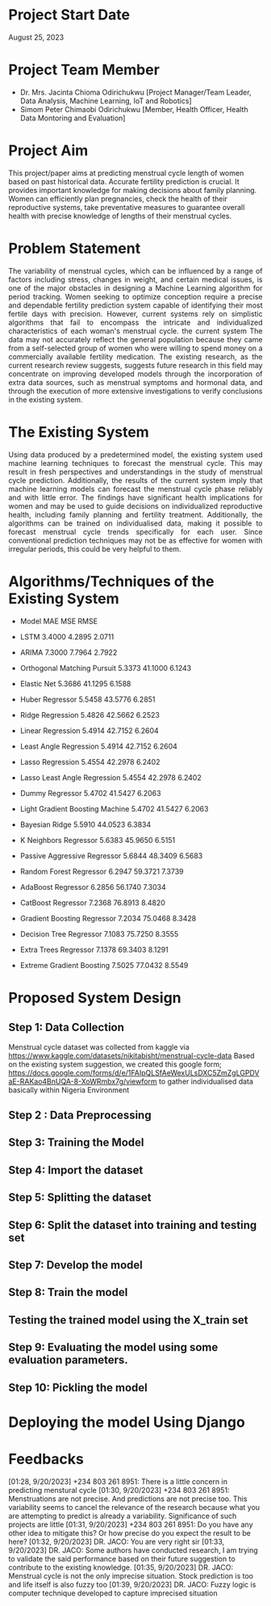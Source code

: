 # Project Start Date
August 25, 2023

# Project Team Member

* Dr. Mrs. Jacinta Chioma Odirichukwu [Project Manager/Team Leader, Data Analysis, Machine Learning, IoT and Robotics]
* Simom Peter Chimaobi Odirichukwu    [Member, Health Officer, Health Data Montoring and Evaluation]
  
# Project Aim

This project/paper aims at predicting menstrual cycle length of women based on past historical data. Accurate fertility prediction is crucial. It provides important knowledge for making decisions about family planning. Women can efficiently plan pregnancies, check the health of their reproductive systems, take preventative measures to guarantee overall health with precise knowledge of lengths of their menstrual cycles. 


# Problem Statement
<div style="text-align: justify">  

The variability of menstrual cycles, which can be influenced by a range of factors including stress, changes in weight, and certain medical issues, is one of the major obstacles in designing a Machine Learning algorithm for period tracking. Women seeking to optimize conception require a precise and dependable fertility prediction system capable of identifying their most fertile days with precision. However, current systems rely on simplistic algorithms that fail to encompass the intricate and individualized characteristics of each woman's menstrual cycle. the current system The data may not accurately reflect the general population because they came from a self-selected group of women who were willing to spend money on a commercially available fertility medication. 
The existing research, as the current research review suggests, suggests future research in this field may concentrate on improving developed models through the incorporation of extra data sources, such as menstrual symptoms and hormonal data, and through the execution of more extensive investigations to verify conclusions in the existing system.

</div>

# The Existing System

<div style="text-align: justify"> 

Using data produced by a predetermined model, the existing system used machine learning techniques to forecast the menstrual cycle. This may result in fresh perspectives and understandings in the study of menstrual cycle prediction. Additionally, the results of the current system imply that machine learning models can forecast the menstrual cycle phase reliably and with little error. The findings have significant health implications for women and may be used to guide decisions on individualized reproductive health, including family planning and fertility treatment. Additionally, the algorithms can be trained on individualised data, making it possible to forecast menstrual cycle trends specifically for each user. Since conventional prediction techniques may not be as effective for women with irregular periods, this could be very helpful to them.

</div>

# Algorithms/Techniques of the Existing System
* Model		                        MAE		        MSE		    RMSE

* LSTM 		                        3.4000 	    4.2895 	    2.0711 
* ARIMA                           7.3000      7.7964      2.7922 
* Orthogonal Matching Pursuit     5.3373      41.1000     6.1243 
* Elastic Net                     5.3686      41.1295     6.1588 
* Huber Regressor                 5.5458      43.5776     6.2851 
* Ridge Regression                5.4826      42.5662     6.2523 
* Linear Regression               5.4914      42.7152     6.2604 
* Least Angle Regression          5.4914      42.7152     6.2604 
* Lasso Regression                5.4554      42.2978     6.2402 
* Lasso Least Angle Regression    5.4554      42.2978     6.2402 
* Dummy Regressor                 5.4702      41.5427     6.2063 
* Light Gradient Boosting Machine 5.4702      41.5427     6.2063 
* Bayesian Ridge                  5.5910      44.0523     6.3834 
* K Neighbors Regressor           5.6383      45.9650     6.5151 
* Passive Aggressive Regressor    5.6844      48.3409     6.5683 
* Random Forest Regressor         6.2947      59.3721     7.3739 
* AdaBoost Regressor              6.2856      56.1740     7.3034 
* CatBoost Regressor              7.2368      76.8913     8.4820 
* Gradient Boosting Regressor     7.2034      75.0468     8.3428 
* Decision Tree Regressor         7.1083      75.7250     8.3555 
* Extra Trees Regressor           7.1378      69.3403     8.1291 
* Extreme Gradient Boosting       7.5025      77.0432     8.5549 

# Proposed System Design

## Step 1: Data Collection

Menstrual cycle dataset was collected from kaggle via https://www.kaggle.com/datasets/nikitabisht/menstrual-cycle-data
Based on the existing system suggestion, we created this google form; https://docs.google.com/forms/d/e/1FAIpQLSfAeWexULsDXC5ZmZgLGPDVaE-RAKao4BnUQA-8-XoWRmbx7g/viewform
to gather individualised data basically within Nigeria Environment

## Step 2 : Data Preprocessing



## Step 3: Training the Model



## Step 4: Import the dataset



## Step 5: Splitting the dataset


## Step 6: Split the dataset into training and testing set


## Step 7: Develop the model


## Step 8: Train the model


## Testing the trained model using the X_train set



## Step 9: Evaluating the model using some evaluation parameters.


## Step 10: Pickling the model


# Deploying the model Using Django


# Feedbacks
[01:28, 9/20/2023] +234 803 261 8951: There is a little concern in predicting menstural cycle
[01:30, 9/20/2023] +234 803 261 8951: Menstruations are not precise. And predictions are not precise too. This variability seems to cancel the relevance of the research because what you are attempting to predict is already a variability. Significance of such projects are little
[01:31, 9/20/2023] +234 803 261 8951: Do you have any other idea to mitigate this? Or how precise do you expect the result to be here?
[01:32, 9/20/2023] DR. JACO: You are very right sir
[01:33, 9/20/2023] DR. JACO: Some authors have conducted research, I am trying to validate the said performance based on their future suggestion to contribute to the existing knowledge.
[01:35, 9/20/2023] DR. JACO: Menstrual cycle is not the only imprecise situation. Stock prediction is too and life itself is also fuzzy too
[01:39, 9/20/2023] DR. JACO: Fuzzy logic is computer technique developed to capture imprecised situation
